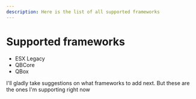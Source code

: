 ```yaml
---
description: Here is the list of all supported frameworks
---
```


# Supported frameworks

* ESX Legacy
* QBCore
* QBox

I'll gladly take suggestions on what frameworks to add next. But these are the ones I'm supporting right now

